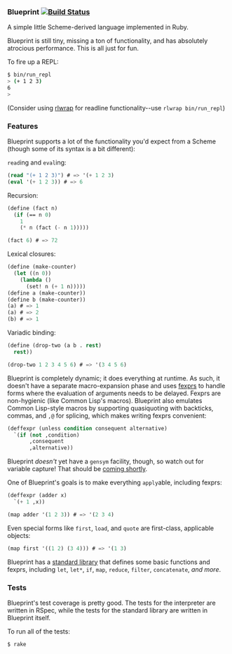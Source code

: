 ### Blueprint [![Build Status](https://secure.travis-ci.org/hrs/blueprint.png?branch=master&.png)](http://travis-ci.org/hrs/blueprint)

A simple little Scheme-derived language implemented in Ruby.

Blueprint is still tiny, missing a ton of functionality, and has absolutely
atrocious performance. This is all just for fun.

To fire up a REPL:

```sh
$ bin/run_repl
> (+ 1 2 3)
6
>
```

(Consider using [rlwrap] for readline functionality--use `rlwrap bin/run_repl`)

[rlwrap]: https://github.com/hanslub42/rlwrap

### Features

Blueprint supports a lot of the functionality you'd expect from a Scheme (though
some of its syntax is a bit different):

`read`ing and `eval`ing:

```lisp
(read "(+ 1 2 3)") # => '(+ 1 2 3)
(eval '(+ 1 2 3)) # => 6
```

Recursion:

```lisp
(define (fact n)
  (if (== n 0)
    1
    (* n (fact (- n 1)))))

(fact 6) # => 72
```

Lexical closures:

```lisp
(define (make-counter)
  (let ((n 0))
    (lambda ()
      (set! n (+ 1 n)))))
(define a (make-counter))
(define b (make-counter))
(a) # => 1
(a) # => 2
(b) # => 1
```

Variadic binding:

```lisp
(define (drop-two (a b . rest)
  rest))

(drop-two 1 2 3 4 5 6) # => '(3 4 5 6)
```

Blueprint is completely dynamic; it does everything at runtime. As such, it
doesn't have a separate macro-expansion phase and uses [fexprs] to handle forms
where the evaluation of arguments needs to be delayed. Fexprs are non-hygienic
(like Common Lisp's macros). Blueprint also emulates Common Lisp-style macros by
supporting quasiquoting with backticks, commas, and `,@` for splicing, which
makes writing fexprs convenient:

```scheme
(deffexpr (unless condition consequent alternative)
  `(if (not ,condition)
       ,consequent
       ,alternative))
```

Blueprint *doesn't* yet have a `gensym` facility, though, so watch out for
variable capture! That should be [coming shortly].

One of Blueprint's goals is to make everything `apply`able, including fexprs:

```scheme
(deffexpr (adder x)
  `(+ 1 ,x))

(map adder '(1 2 3)) # => '(2 3 4)
```

Even special forms like `first`, `load`, and `quote` are first-class, applicable
objects:

```scheme
(map first '((1 2) (3 4))) # => '(1 3)
```

Blueprint has a [standard library] that defines some basic functions and fexprs,
including `let`, `let*`, `if`, `map`, `reduce`, `filter`, `concatenate`, *and
more*.

[coming shortly]: https://github.com/hrs/blueprint/issues/22
[standard library]: https://github.com/hrs/blueprint/blob/master/lib/standard-library.blu

### Tests

Blueprint's test coverage is pretty good. The tests for the interpreter are
written in RSpec, while the tests for the standard library are written in
Blueprint itself.

To run all of the tests:

```sh
$ rake
```

[fexprs]: https://en.wikipedia.org/wiki/Fexpr
